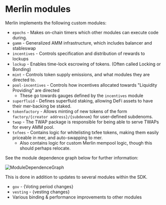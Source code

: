 # Merlin modules

Merlin implements the following custom modules:

* `epochs` - Makes on-chain timers which other modules can execute code during.
* `gamm` - Generalized AMM infrastructure, which includes balancer and stableswap
* `incentives` - Controls specification and distribution of rewards to lockups
* `lockup` - Enables time-lock escrowing of tokens. (Often called Locking or Bonding)
* `mint` - Controls token supply emissions, and what modules they are directed to.
* `pool-incentives` - Controls how incentives allocated towards "Liquidity Providing" are directed
  * These go towards gauges defined by the `incentives` module
* `superfluid` - Defines superfluid staking, allowing DeFi assets to have their mer-backing be staked.
* `tokenfactory` - Allows minting of new tokens of the form `factory/{creator address}/{subdenom}` for user-defined subdenoms. 
* `twap` - The TWAP package is responsible for being able to serve TWAPs for every AMM pool.
* `txfees` - Contains logic for whitelisting txfee tokens, making them easily priceable in mer, and auto-swapping to mer.
  * Also contains logic for custom Merlin mempool logic, though this should perhaps relocate.

See the module dependence graph below for further information:

![ModuleDependenceGraph](https://user-images.githubusercontent.com/76530366/175043735-c66c2646-6afc-4a53-9f4b-d26ec45c73d9.png)

This is done in addition to updates to several modules within the SDK.

* `gov` - {Voting period changes}
* `vesting` - {vesting changes}
* Various binding & performance improvements to other modules

